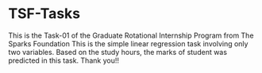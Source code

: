 # TSF-Tasks
This is the Task-01 of the Graduate Rotational Internship Program from The Sparks Foundation
This is the simple linear regression task involving only two variables.
Based on the study hours, the marks of student was predicted in this task.
Thank you!!
